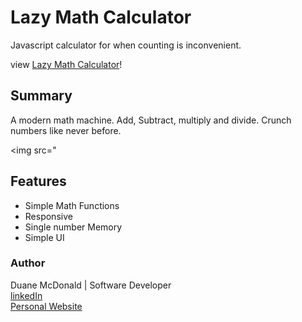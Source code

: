 # Lazy Math Calculator

Javascript calculator for when counting is inconvenient.

view <a href="https://duanemcd.github.io/calculator/"> Lazy Math Calculator</a>!

## Summary

A modern math machine. Add, Subtract, multiply and divide. Crunch numbers like never before.

<img src="

## Features

<ul>
  <li>Simple Math Functions</li>
  <li>Responsive</li>
  <li>Single number Memory</li>
  <li>Simple UI</li>
</ul>

### Author

Duane McDonald | Software Developer <br />
<a href="https://www.linkedin.com/in/duane-mcdonald-48a90136">linkedIn</a> <br />
<a href="https://www.DuaneMcDonald.com">Personal Website</a> <br />
